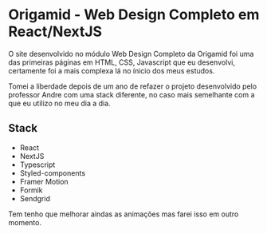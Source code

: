 # Origamid - Web Design Completo em React/NextJS

O site desenvolvido no módulo Web Design Completo da Origamid foi uma das primeiras páginas em HTML, CSS, Javascript que eu desenvolvi, certamente foi a mais complexa lá no ínicio dos meus estudos.

Tomei a liberdade depois de um ano de refazer o projeto desenvolvido pelo professor Andre com uma stack diferente, no caso mais semelhante com a que eu utilizo no meu dia a dia.

## Stack

- React
- NextJS
- Typescript
- Styled-components
- Framer Motion
- Formik
- Sendgrid

Tem tenho que melhorar aindas as animações mas farei isso em outro momento.

